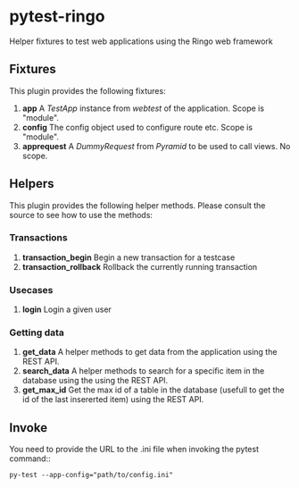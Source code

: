# pytest-ringo
Helper fixtures to test web applications using the Ringo web framework

## Fixtures
This plugin provides the following fixtures:

1. **app** A *TestApp* instance from *webtest* of the application. Scope is "module".
1. **config** The config object used to configure route etc. Scope is "module".
1. **apprequest** A *DummyRequest* from *Pyramid* to be used to call views. No scope.

## Helpers
This plugin provides the following helper methods. Please consult the source
to see how  to use the methods:

### Transactions
1. **transaction_begin** Begin a new transaction for a testcase
1. **transaction_rollback** Rollback the currently running transaction

### Usecases
1. **login** Login a given user

### Getting data
1. **get_data** A helper methods to get data from the application using the
   REST API.
1. **search_data** A helper methods to search for a specific item in the
   database using the using the
   REST API.
1. **get_max_id** Get the max id of a table in the database (usefull to get
   the id of the last insererted item) using the REST API.

## Invoke
You need to provide the URL to the .ini file when invoking the pytest command::

    py-test --app-config="path/to/config.ini"
